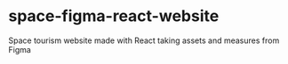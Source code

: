 # space-figma-react-website
Space tourism website made with React taking assets and measures from Figma 
